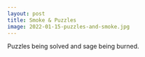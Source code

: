```yaml
---
layout: post
title: Smoke & Puzzles
image: 2022-01-15-puzzles-and-smoke.jpg
---
```


Puzzles being solved and sage being burned.
